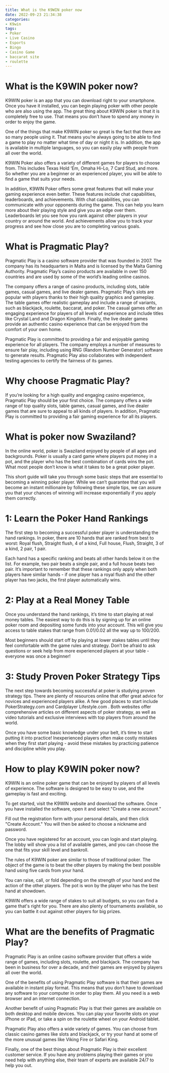 ```yaml
---
title: What is the K9WIN poker now
date: 2022-09-23 21:34:38
categories:
- K9win
tags:
- Poker
- Live Casino
- Esports
- Bingo
- Casino Game
- baccarat site
- roulette
---
```



#  What is the K9WIN poker now?

K9WIN poker is an app that you can download right to your smartphone. Once you have it installed, you can begin playing poker with other people who are also using the app. The great thing about K9WIN poker is that it is completely free to use. That means you don’t have to spend any money in order to enjoy the game.

One of the things that make K9WIN poker so great is the fact that there are so many people using it. That means you’re always going to be able to find a game to play no matter what time of day or night it is. In addition, the app is available in multiple languages, so you can easily play with people from all over the world.

K9WIN Poker also offers a variety of different games for players to choose from. This includes Texas Hold ‘Em, Omaha Hi-Lo, 7 Card Stud, and more. So whether you are a beginner or an experienced player, you will be able to find a game that suits your needs.

In addition, K9WIN Poker offers some great features that will make your gaming experience even better. These features include chat capabilities, leaderboards, and achievements. With chat capabilities, you can communicate with your opponents during the game. This can help you learn more about their playing style and give you an edge over them. Leaderboards let you see how you rank against other players in your country or around the world. And achievements allow you to track your progress and see how close you are to completing various goals.

#  What is Pragmatic Play?

Pragmatic Play is a casino software provider that was founded in 2007. The company has its headquarters in Malta and is licensed by the Malta Gaming Authority. Pragmatic Play’s casino products are available in over 150 countries and are used by some of the world’s leading online casinos.

The company offers a range of casino products, including slots, table games, casual games, and live dealer games. Pragmatic Play’s slots are popular with players thanks to their high quality graphics and gameplay. The table games offer realistic gameplay and include a range of variants, such as blackjack, roulette, baccarat, and poker. The casual games offer an engaging experience for players of all levels of experience and include titles like Crystal Land and Dragon Kingdom. Finally, the live dealer games provide an authentic casino experience that can be enjoyed from the comfort of your own home.

Pragmatic Play is committed to providing a fair and enjoyable gaming experience for all players. The company employs a number of measures to ensure fair play, including using RNG (Random Number Generator) software to generate results. Pragmatic Play also collaborates with independent testing agencies to certify the fairness of its games.

# Why choose Pragmatic Play?

If you’re looking for a high quality and engaging casino experience, Pragmatic Play should be your first choice. The company offers a wide range of top quality slots, table games, casual games, and live dealer games that are sure to appeal to all kinds of players. In addition, Pragmatic Play is committed to providing a fair gaming experience for all its players.

#  What is poker now Swaziland?

In the online world, poker is Swaziland enjoyed by people of all ages and backgrounds. Poker is usually a card game where players put money in a pot, and the player who has the best combination of cards wins the pot. What most people don’t know is what it takes to be a great poker player.

This short guide will take you through some basic steps that are essential to becoming a winning poker player. While we can’t guarantee that you will become an instant millionaire by following these simple tips, we can assure you that your chances of winning will increase exponentially if you apply them correctly.

# 1: Learn the Poker Hand Rankings

The first step to becoming a successful poker player is understanding the hand rankings. In poker, there are 10 hands that are ranked from best to worst: Royal flush, Straight flush, 4 of a kind, Full house, Flush, Straight, 3 of a kind, 2 pair, 1 pair.

Each hand has a specific ranking and beats all other hands below it on the list. For example, two pair beats a single pair, and a full house beats two pair. It’s important to remember that these rankings only apply when both players have similar hands - if one player has a royal flush and the other player has two jacks, the first player automatically wins.

# 2: Play at a Real Money Table

Once you understand the hand rankings, it’s time to start playing at real money tables. The easiest way to do this is by signing up for an online poker room and depositing some funds into your account. This will give you access to table stakes that range from $0.01/$0.02 all the way up to $100/$200.

Most beginners should start off by playing at lower stakes tables until they feel comfortable with the game rules and strategy. Don’t be afraid to ask questions or seek help from more experienced players at your table - everyone was once a beginner!

# 3: Study Proven Poker Strategy Tips

The next step towards becoming successful at poker is studying proven strategy tips. There are plenty of resources online that offer great advice for novices and experienced players alike. A few good places to start include PokerStrategy.com and Cardplayer Lifestyle.com . Both websites offer comprehensive articles on different aspects of poker strategy, as well as video tutorials and exclusive interviews with top players from around the world.


Once you have some basic knowledge under your belt, it’s time to start putting it into practice! Inexperienced players often make costly mistakes when they first start playing - avoid these mistakes by practicing patience and discipline while you play.

#  How to play K9WIN poker now?

K9WIN is an online poker game that can be enjoyed by players of all levels of experience. The software is designed to be easy to use, and the gameplay is fast and exciting.

To get started, visit the K9WIN website and download the software. Once you have installed the software, open it and select "Create a new account."

Fill out the registration form with your personal details, and then click "Create Account." You will then be asked to choose a nickname and password.

Once you have registered for an account, you can login and start playing. The lobby will show you a list of available games, and you can choose the one that fits your skill level and bankroll.

The rules of K9WIN poker are similar to those of traditional poker. The object of the game is to beat the other players by making the best possible hand using five cards from your hand.

You can raise, call, or fold depending on the strength of your hand and the action of the other players. The pot is won by the player who has the best hand at showdown.

K9WIN offers a wide range of stakes to suit all budgets, so you can find a game that's right for you. There are also plenty of tournaments available, so you can battle it out against other players for big prizes.

#  What are the benefits of Pragmatic Play?

 Pragmatic Play is an online casino software provider that offers a wide range of games, including slots, roulette, and blackjack. The company has been in business for over a decade, and their games are enjoyed by players all over the world.

One of the benefits of using Pragmatic Play software is that their games are available in instant play format. This means that you don’t have to download any software to your computer in order to play them. All you need is a web browser and an internet connection.

Another benefit of using Pragmatic Play is that their games are available on both desktop and mobile devices. You can play your favorite slots on your iPhone or iPad, or take a spin on the roulette wheel on your Android tablet.

Pragmatic Play also offers a wide variety of games. You can choose from classic casino games like slots and blackjack, or try your hand at some of the more unusual games like Viking Fire or Safari King.

Finally, one of the best things about Pragmatic Play is their excellent customer service. If you have any problems playing their games or you need help with anything else, their team of experts are available 24/7 to help you out.